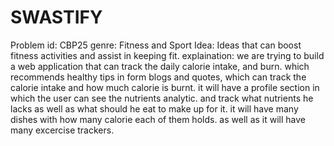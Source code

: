 # SWASTIFY
Problem id: CBP25
genre: Fitness and Sport
Idea: Ideas  that can boost fitness activities and assist in keeping fit.
explaination: we are trying to build a web application that can track the daily calorie intake, and burn. which recommends healthy tips in form blogs and quotes, which can track the calorie intake and how much calorie is burnt. it will have a profile section in which the user can see the nutrients analytic. and track what nutrients he lacks as well as what should he eat to make up for it. it will have many dishes with how many calorie each of them holds. as well as it will have many excercise trackers. 


